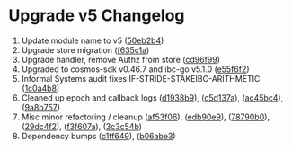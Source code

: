 # Upgrade v5 Changelog

1. Update module name to v5 ([50eb2b4](https://github.com/Stride-Labs/stride/commit/50eb2b4ec541e94ccd46c02ea543ac9293094cef))
2. Upgrade store migration ([f635c1a](https://github.com/Stride-Labs/stride/commit/f635c1a872c9947df52e6f3f8e3ad4741d5d91e2))
3. Upgrade handler, remove Authz from store ([cd96f99](https://github.com/Stride-Labs/stride/commit/cd96f99c84ad2870528d55febad26dc05f82fa96))
4. Upgraded to cosmos-sdk v0.46.7 and ibc-go v5.1.0 ([e55f6f2](https://github.com/Stride-Labs/stride/commit/e55f6f2f8644ebd754ce32d3ced85b1e6db984c3))
5. Informal Systems audit fixes IF-STRIDE-STAKEIBC-ARITHMETIC ([1c0a4b8](https://github.com/Stride-Labs/stride/commit/1c0a4b8eb795c19b58ce06bbf194a52ec1df649b))
6. Cleaned up epoch and callback logs ([d1938b9](https://github.com/Stride-Labs/stride/commit/d1938b9d381cdad627093b6b4adbf1e90ff5b9d0)), ([c5d137a](https://github.com/Stride-Labs/stride/commit/c5d137a32bc23a403f94ad37989c940da0715138)), ([ac45bc4](https://github.com/Stride-Labs/stride/commit/ac45bc4971aa3fbfaebc1be3e07aa71029616c98)), ([9a8b757](https://github.com/Stride-Labs/stride/commit/9a8b757eb3386997e8d589044b8acabde034410e))
7. Misc minor refactoring / cleanup ([af53f06](https://github.com/Stride-Labs/stride/commit/af53f06e923f6b2a546f003d345476496e44ff6f)), ([edb90e9](https://github.com/Stride-Labs/stride/commit/edb90e98875564fc21f94f9216f6bdc75e599176)), ([78790b0](https://github.com/Stride-Labs/stride/commit/78790b06a37bd50ba2ae993c4cb0bacfcc7c9ebf)), ([29dc4f2](https://github.com/Stride-Labs/stride/commit/29dc4f2e5f61db38714f0464b4ee17221fba88e3)), ([f3f607a](https://github.com/Stride-Labs/stride/commit/f3f607af8861f29ff2580c4c7f8814aa61828573)), ([3c3c54b](https://github.com/Stride-Labs/stride/commit/3c3c54b9539b9055f848f98e036221173ff8f58e))
8. Dependency bumps ([c1ff649](https://github.com/Stride-Labs/stride/commit/c1ff6495d01dcac519ee9643038c739b4265a4a1)), ([b06abe3](https://github.com/Stride-Labs/stride/commit/b06abe3ef6211bce1bbc1ee179866c24bad3dab5))